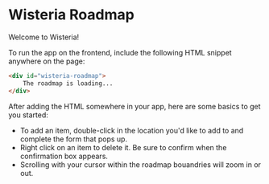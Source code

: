 # Wisteria Roadmap

Welcome to Wisteria!

To run the app on the frontend, include the 
following HTML snippet anywhere on the page: 

```html
<div id="wisteria-roadmap">
	The roadmap is loading...
</div>
```

After adding the HTML somewhere in your app, here are some basics to get you started: 

- To add an item, double-click in the location you'd like to add to and complete the form that pops up.
- Right click on an item to delete it. Be sure to confirm when the confirmation box appears.
- Scrolling with your cursor within the roadmap bouandries will zoom in or out.
